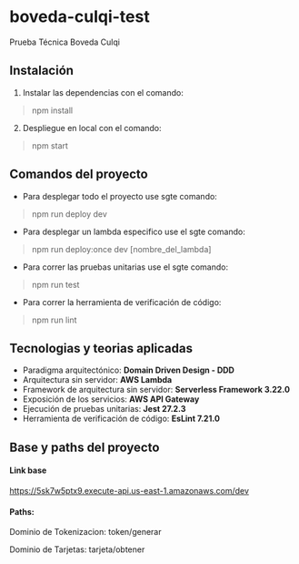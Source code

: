 # boveda-culqi-test

Prueba Técnica Boveda Culqi

## Instalación
1. Instalar las dependencias con el comando:
> npm install

2. Despliegue en local con el comando:
> npm start

## Comandos del proyecto

- Para desplegar todo el proyecto use sgte comando:
> npm run deploy dev

- Para desplegar un lambda especifico use el sgte comando:
> npm run deploy:once dev [nombre_del_lambda]

- Para correr las pruebas unitarias use el sgte comando:
> npm run test

- Para correr la herramienta de verificación de código:
> npm run lint

## Tecnologias y teorias aplicadas
- Paradigma arquitectónico: __Domain Driven Design - DDD__
- Arquitectura sin servidor: __AWS Lambda__
- Framework de arquitectura sin servidor: __Serverless Framework 3.22.0__
- Exposición de los servicios: __AWS API Gateway__
- Ejecución de pruebas unitarias: __Jest 27.2.3__
- Herramienta de verificación de código: __EsLint 7.21.0__

## Base y paths del proyecto

#### Link base
https://5sk7w5ptx9.execute-api.us-east-1.amazonaws.com/dev

#### Paths:

Dominio de Tokenizacion:
  token/generar

Dominio de Tarjetas:
  tarjeta/obtener
